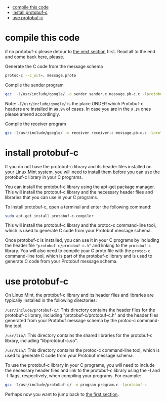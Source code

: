 
- [compile this code](#compile-this-code)
- [install protobuf-c](#install-protobuf-c)
- [use protobuf-c](#use-protobuf-c)


# compile this code

if no protobuf-c please detour to [the next section](#install-protobuf-c) first. Read all to the end and come back here, please.

Generate the C code from the message schema
```bash
protoc-c --c_out=. message.proto
```

Compile the sender program
```bash
gcc  -I/usr/include/google/ -o sender sender.c message.pb-c.c -lprotobuf-c
```

Note: `-I/usr/include/google/` is the place UNDER which Protobuf-c headers are installed in `99.9%` of cases. In case you are in the `0.1%` ones please amend accordingly.

Compile the receiver program
```bash
gcc -I/usr/include/google/ -o receiver receiver.c message.pb-c.c -lprotobuf-c
```

# install protobuf-c

If you do not have the protobuf-c library and its header files installed on your Linux Mint system, you will need to install them before you can use the protobuf-c library in your C programs.

You can install the protobuf-c library using the apt-get package manager. This will install the protobuf-c library and the necessary header files and libraries that you can use in your C programs.

To install protobuf-c, open a terminal and enter the following command:

```bash
sudo apt-get install protobuf-c-compiler
```
This will install the protobuf-c library and the protoc-c command-line tool, which is used to generate C code from your Protobuf message schema.

Once protobuf-c is installed, you can use it in your C programs by including the header file `"protobuf-c/protobuf-c.h"` and linking to the `protobuf-c` library. You will also need to compile your C proto file with the `protoc-c` command-line tool, which is part of the protobuf-c library and is used to generate C code from your Protobuf message schema.

# use protobuf-c

On Linux Mint, the protobuf-c library and its header files and libraries are typically installed in the following directories:

`/usr/include/protobuf-c/`: This directory contains the header files for the protobuf-c library, including "protobuf-c/protobuf-c.h" and the header files generated from your Protobuf message schema by the protoc-c command-line tool.

`/usr/lib/`: This directory contains the shared libraries for the protobuf-c library, including "libprotobuf-c.so".

`/usr/bin/`: This directory contains the protoc-c command-line tool, which is used to generate C code from your Protobuf message schema.

To use the protobuf-c library in your C programs, you will need to include the necessary header files and link to the protobuf-c library using the -I and -l flags, respectively, when compiling your programs. For example:

```bash
gcc -I/usr/include/protobuf-c/ -o program program.c -lprotobuf-c
```

Perhaps now you want to jump back to [the first section](#compile-this-code).
